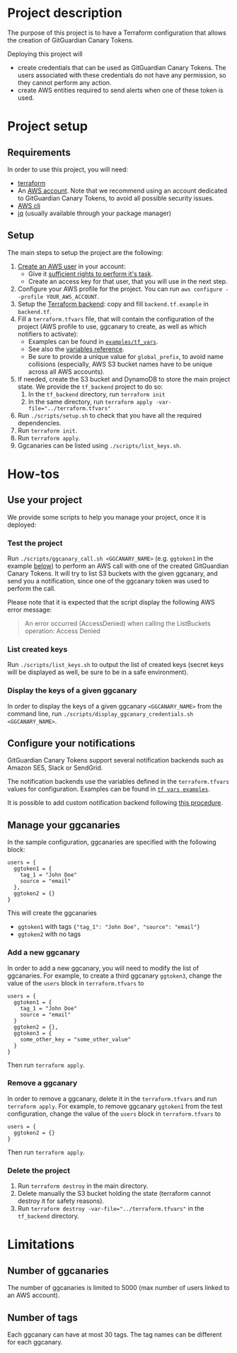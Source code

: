 # Project description

The purpose of this project is to have a Terraform configuration that allows the creation of GitGuardian Canary Tokens.

Deploying this project will

- create credentials that can be used as GitGuardian Canary Tokens. The users associated with these credentials do not have any permission, so they cannot perform any action.
- create AWS entities required to send alerts when one of these token is used.

# Project setup

## Requirements

In order to use this project, you will need:

- [terraform](https://learn.hashicorp.com/tutorials/terraform/install-cli)
- An [AWS account](https://aws.amazon.com/premiumsupport/knowledge-center/create-and-activate-aws-account/). Note that we recommend using an account dedicated to GitGuardian Canary Tokens, to avoid all possible security issues.
- [AWS cli](https://docs.aws.amazon.com/cli/latest/userguide/getting-started-install.html)
- [jq](https://stedolan.github.io/jq/) (usually available through your package manager)

## Setup

The main steps to setup the project are the following:

1. [Create an AWS user](https://docs.aws.amazon.com/IAM/latest/UserGuide/id_users_create.html) in your account:
   - Give it [sufficient rights to perform it's task](./docs/deploy_user_rights.md).
   - Create an access key for that user, that you will use in the next step.
2. Configure your AWS profile for the project. You can run `aws configure --profile YOUR_AWS_ACCOUNT`.
3. Setup the [Terraform backend](https://www.terraform.io/language/settings/backends/configuration): copy and fill `backend.tf.example` in `backend.tf`.
4. Fill a `terraform.tfvars` file, that will contain the configuration of the project (AWS profile to use, ggcanary to create, as well as which notifiers to activate):
   - Examples can be found in [`examples/tf_vars`](./examples/tf_vars).
   - See also the [variables reference](./docs/variables_reference.md).
   - Be sure to provide a unique value for `global_prefix`, to avoid name collisions (especially, AWS S3 bucket names have to be unique across all AWS accounts).
5. If needed, create the S3 bucket and DynamoDB to store the main project state. We provide the `tf_backend` project to do so:
   1. In the `tf_backend` directory, run `terraform init`
   2. In the same directory, run `terraform apply -var-file="../terraform.tfvars"`
6. Run `./scripts/setup.sh` to check that you have all the required dependencies.
7. Run `terraform init`.
8. Run `terraform apply`.
9. Ggcanaries can be listed using `./scripts/list_keys.sh`.

# How-tos

## Use your project

We provide some scripts to help you manage your project, once it is deployed:

### Test the project

Run `./scripts/ggcanary_call.sh <GGCANARY_NAME>` (e.g. `ggtoken1` in the example [below](#mange-your-ggcanaries)) to perform an AWS call with one of the created GitGuardian Canary Tokens.
It will try to list S3 buckets with the given ggcanary, and send you a notification, since one of the ggcanary token was used to perform the call.

Please note that it is expected that the script display the following AWS error message:

> An error occurred (AccessDenied) when calling the ListBuckets operation: Access Denied

### List created keys

Run `./scripts/list_keys.sh` to output the list of created keys (secret keys will be displayed as well, be sure to be in a safe environment).

### Display the keys of a given ggcanary

In order to display the keys of a given ggcanary `<GGCANARY_NAME>` from the command line, run `./scripts/display_ggcanary_credentials.sh <GGCANARY_NAME>`.

## Configure your notifications

GitGuardian Canary Tokens support several notification backends such as Amazon SES, Slack or SendGrid.

The notification backends use the variables defined in the `terraform.tfvars` values for configuration.
Examples can be found in [`tf vars examples`](./examples/tfvars).

It is possible to add custom notification backend following [this procedure](./docs/how_to_add_a_notifier.md).

## Manage your ggcanaries

In the sample configuration, ggcanaries are specified with the following block:

```
users = {
  ggtoken1 = {
    tag_1 = "John Doe"
    source = "email"
  },
  ggtoken2 = {}
}
```

This will create the ggcanaries

- `ggtoken1` with tags `{"tag_1": "John Doe", "source": "email"}`
- `ggtoken2` with no tags

### Add a new ggcanary

In order to add a new ggcanary, you will need to modify the list of ggcanaries. For example, to create a third ggcanary `ggtoken3`, change the value of the `users` block in `terraform.tfvars` to

```
users = {
  ggtoken1 = {
    tag_1 = "John Doe"
    source = "email"
  }
  ggtoken2 = {},
  ggtoken3 = {
    some_other_key = "some_other_value"
  }
}
```

Then run `terraform apply`.

### Remove a ggcanary

In order to remove a ggcanary, delete it in the `terraform.tfvars` and run `terraform apply`. For example, to remove ggcanary `ggtoken1` from the test configuration, change the value of the `users` block in `terraform.tfvars` to

```
users = {
  ggtoken2 = {}
}
```

Then run `terraform apply`.

### Delete the project

1. Run `terraform destroy` in the main directory.
2. Delete manually the S3 bucket holding the state (terraform cannot destroy it for safety reasons).
3. Run `terraform destroy -var-file="../terraform.tfvars"` in the `tf_backend` directory.

# Limitations

## Number of ggcanaries

The number of ggcanaries is limited to 5000 (max number of users linked to an AWS account).

## Number of tags

Each ggcanary can have at most 30 tags. The tag names can be different for each ggcanary.

